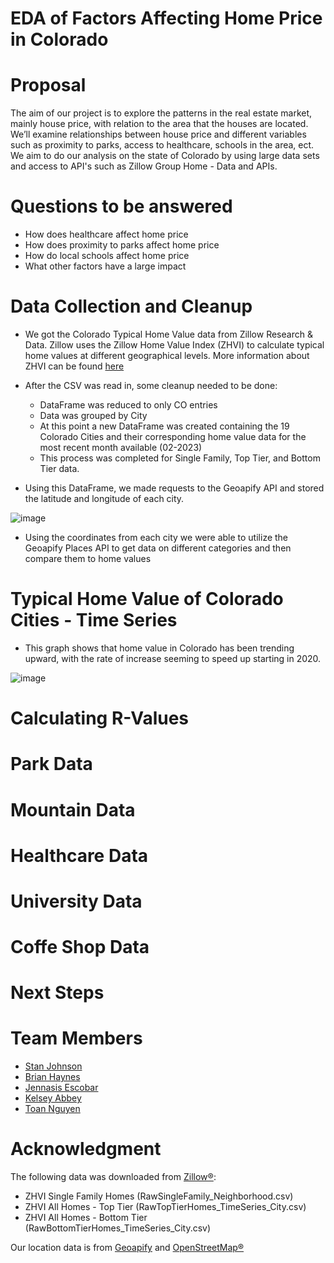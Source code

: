 # EDA of Factors Affecting Home Price in Colorado


# Proposal
The aim of our project is to explore the patterns in the real estate market, mainly house price, with relation to the area that the houses are located. We’ll examine relationships between house price and different variables such as proximity to parks, access to healthcare, schools in the area, ect. We aim to do our analysis on the state of Colorado by using large data sets and access to API's such as Zillow Group Home - Data and APIs.

# Questions to be answered
  * How does healthcare affect home price
  * How does proximity to parks affect home price
  * How do local schools affect home price
  * What other factors have a large impact

# Data Collection and Cleanup
  * We got the Colorado Typical Home Value data from Zillow Research & Data. Zillow uses the Zillow Home Value Index (ZHVI) to calculate typical home values at  different geographical levels. More information about ZHVI can be found [here](https://www.zillow.com/research/data/)
  
  * After the CSV was read in, some cleanup needed to be done:
    * DataFrame was reduced to only CO entries
    * Data was grouped by City
    * At this point a new DataFrame was created containing the 19 Colorado Cities and their corresponding home value data for the most recent month available (02-2023)
    * This process was completed for Single Family, Top Tier, and Bottom Tier data.
    
  * Using this DataFrame, we made requests to the Geoapify API and stored the latitude and longitude of each city.
  
  ![image](https://user-images.githubusercontent.com/121142680/230521718-1d408748-e3f8-4ddf-9914-c34eadefbc9e.png)
  
  * Using the coordinates from each city we were able to utilize the Geoapify Places API to get data on different categories and then compare them to home values
  
# Typical Home Value of Colorado Cities - Time Series
  * This graph shows that home value in Colorado has been trending upward, with the rate of increase seeming to speed up starting in 2020.

![image](https://user-images.githubusercontent.com/121142680/230521971-6fdcd853-319e-400c-bbf3-9e95f195bef6.png)

# Calculating R-Values


# Park Data


# Mountain Data


# Healthcare Data


# University Data


# Coffe Shop Data


# Next Steps


# Team Members
  * [Stan Johnson](https://github.com/StanJohn04)
  * [Brian Haynes](https://github.com/brianphaynes)
  * [Jennasis Escobar](https://github.com/jenntruly)
  * [Kelsey Abbey](https://github.com/kelseyabbey)
  * [Toan Nguyen](https://github.com/Toan88Nguyen)

# Acknowledgment
The following data was downloaded from [Zillow®](https://www.zillow.com/research/data/):
 * ZHVI Single Family Homes (RawSingleFamily_Neighborhood.csv)
 * ZHVI All Homes - Top Tier (RawTopTierHomes_TimeSeries_City.csv)
 * ZHVI All Homes - Bottom Tier (RawBottomTierHomes_TimeSeries_City.csv)

Our location data is from [Geoapify](https://www.geoapify.com/) and [OpenStreetMap®](https://www.openstreetmap.org/copyright)


